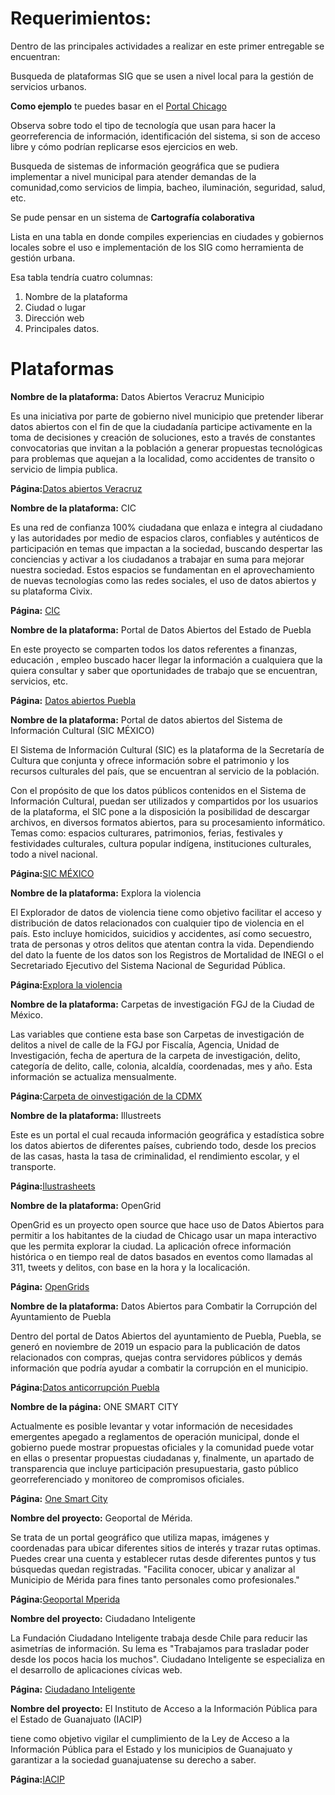 # Requerimientos:

Dentro de las principales actividades a realizar en este primer entregable se encuentran:

Busqueda de plataformas SIG que se usen a nivel local para la gestión de servicios urbanos.

**Como ejemplo** te puedes basar en el [Portal Chicago](https://data.cityofchicago.org/)

Observa sobre todo el tipo de tecnología que usan para hacer la georreferencia de información, 
identificación del sistema, si son de acceso libre y cómo podrían replicarse esos ejercicios en web. 

Busqueda de sistemas de información geográfica que se pudiera implementar a nivel municipal para atender demandas de
la comunidad,como servicios de limpia, bacheo, iluminación, seguridad, salud, etc.

Se pude pensar en un sistema de **Cartografía colaborativa** 

Lista en una tabla  en donde compiles experiencias en ciudades y gobiernos locales sobre el uso e implementación de los
SIG como herramienta de gestión urbana. 

Esa tabla tendría cuatro columnas:

1. Nombre de la plataforma 
2. Ciudad o lugar
3. Dirección web 
4. Principales datos. 


# Plataformas

**Nombre de la plataforma:** Datos Abiertos Veracruz Municipio

Es una iniciativa por parte de gobierno nivel municipio que pretender liberar datos abiertos con el fin de que la ciudadanía
participe activamente en la toma de decisiones y creación de soluciones, esto a través de constantes convocatorias que 
invitan a la población a generar propuestas tecnológicas para problemas que aquejan a la localidad, como accidentes de transito
o servicio de limpia publica.

**Página:**[Datos abiertos Veracruz](http://datos.veracruzmunicipio.gob.mx)


**Nombre de la plataforma:** CIC

Es una red de confianza 100% ciudadana que enlaza e integra al ciudadano y las autoridades por medio de espacios
claros, confiables y auténticos de participación en temas que impactan a la sociedad, buscando despertar las conciencias
y activar a los ciudadanos a trabajar en suma para mejorar nuestra sociedad.
Estos espacios se fundamentan en el aprovechamiento de nuevas tecnologías como las redes sociales, el uso de datos abiertos
y su plataforma Civix.

**Página:** [CIC](https://play.google.com/store/apps/details?id=cic.com.cicty)


**Nombre de la plataforma:** Portal de Datos Abiertos del Estado de Puebla

En este proyecto se comparten todos los datos referentes a finanzas, educación , empleo
buscado hacer llegar la información a cualquiera que la quiera consultar y saber que oportunidades de trabajo
que se encuentran, servicios, etc.

**Página:** [Datos abiertos Puebla](http://datos.puebla.gob.mx/)

**Nombre de la plataforma:** Portal de datos abiertos del Sistema de Información Cultural (SIC MÉXICO)

El Sistema de Información Cultural (SIC) es la plataforma de la Secretaría de Cultura que conjunta y ofrece
información sobre el patrimonio y los recursos culturales del país, que se encuentran al servicio de la población.

Con el propósito de que los datos públicos contenidos en el Sistema de Información Cultural, puedan ser utilizados y 
compartidos por los usuarios de la plataforma, el SIC pone a la disposición la posibilidad de descargar archivos, en
diversos formatos abiertos, para su procesamiento informático. Temas como: espacios culturares, patrimonios,
ferias, festivales y festividades culturales, cultura popular indígena, instituciones culturales, todo a nivel nacional.

**Página:**[SIC MÉXICO](https://sic.cultura.gob.mx/datos.php)



**Nombre de la plataforma:** Explora la violencia

El Explorador de datos de violencia tiene como objetivo facilitar el acceso y distribución de datos relacionados con 
cualquier tipo de violencia en el país. Esto incluye homicidos, suicidios y accidentes, así como secuestro, trata de personas 
y otros delitos que atentan contra la vida. Dependiendo del dato la fuente de los datos son los Registros de Mortalidad de 
INEGI o el Secretariado Ejecutivo del Sistema Nacional de Seguridad Pública.

**Página:**[Explora la violencia](https://exploralaviolencia.org/)


**Nombre de la plataforma:** Carpetas de investigación FGJ de la Ciudad de México.

Las variables que contiene esta base son Carpetas de investigación de delitos a nivel de calle de la FGJ por Fiscalía, 
Agencia, Unidad de Investigación, fecha de apertura de la carpeta de investigación, delito, categoría de delito, calle, 
colonia, alcaldía, coordenadas, mes y año. Esta información se actualiza mensualmente.

**Página:**[Carpeta de oinvestigación de la CDMX](https://datos.cdmx.gob.mx/api/datasets/1.0/carpetas-de-investigacion-pgj-de-la-ciudad-de-mexico/snapshots/1582326177/)


**Nombre de la plataforma:** Illustreets

Este es un portal el cual recauda información geográfica y estadística sobre los datos abiertos de diferentes países, cubriendo todo, desde los precios de las casas, hasta la tasa de criminalidad, el rendimiento escolar, y el transporte.

**Página:**[Ilustrasheets](https://illustreets.com/about-us/)


**Nombre de la plataforma:** OpenGrid

OpenGrid es un proyecto open source que hace uso de Datos Abiertos
para permitir a los habitantes de la ciudad de Chicago usar un mapa interactivo que les permita explorar la ciudad.
La aplicación ofrece información histórica o en tiempo real de datos basados en eventos como llamadas al 311,
tweets y delitos, con base en la hora y la localicación.

**Página:** [OpenGrids](http://docs.opengrid.io/en/latest/)


**Nombre de la plataforma:** Datos Abiertos para Combatir la Corrupción del Ayuntamiento de Puebla

Dentro del portal de Datos Abiertos del ayuntamiento de Puebla, Puebla, se generó en noviembre de 2019 un 
espacio para la publicación de datos relacionados con compras, quejas contra servidores públicos y demás información
que podría ayudar a combatir la corrupción en el municipio.

**Página:**[Datos anticorrupción Puebla](http://datos.pueblacapital.gob.mx/datos-abiertos-para-combatir-la-corrupci%C3%B3n)

**Nombre de la página:** ONE SMART CITY

Actualmente es posible levantar y votar información de necesidades emergentes apegado a reglamentos de operación 
municipal, donde el gobierno puede mostrar propuestas oficiales y la comunidad puede votar en ellas o presentar propuestas
ciudadanas y, finalmente, un apartado de transparencia que incluye participación presupuestaria, gasto público 
georreferenciado y monitoreo de compromisos oficiales.

**Página:** [One Smart City](https://altec.lat/proyectos/one-smart-city/)


**Nombre del proyecto:** Geoportal de Mérida.

Se trata de un portal geográfico que utiliza mapas, imágenes y coordenadas para ubicar diferentes sitios de interés y trazar 
rutas optimas. Puedes crear una cuenta y establecer rutas desde diferentes puntos y tus búsquedas quedan registradas. 
"Facilita conocer, ubicar y analizar al Municipio de Mérida para fines tanto personales como profesionales."

**Página:**[Geoportal Mperida](https://geoportal.merida.gob.mx/)



**Nombre del proyecto:** Ciudadano Inteligente

La Fundación Ciudadano Inteligente trabaja desde Chile para reducir las asimetrías de información. Su lema es
"Trabajamos para trasladar poder desde los pocos hacia los muchos". Ciudadano Inteligente se especializa en el 
desarrollo de aplicaciones cívicas web.

**Página:** [Ciudadano Inteligente](www.ciudadaniai.org)


**Nombre del proyecto:** El Instituto de Acceso a la Información Pública para el Estado de Guanajuato (IACIP) 

tiene como objetivo vigilar el cumplimiento de la Ley de Acceso a la Información Pública para el Estado y los municipios 
de Guanajuato y garantizar a la sociedad guanajuatense su derecho a saber.

**Página:**[IACIP](https://iacip-gto.org.mx/wn/)





